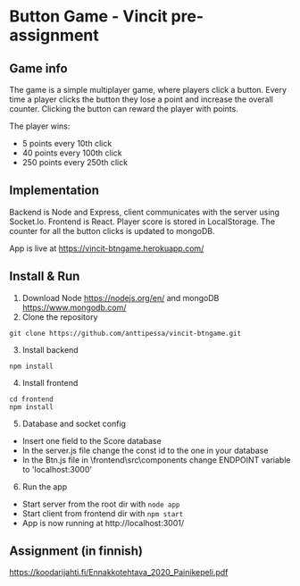 # Button Game - Vincit pre-assignment

## Game info

The game is a simple multiplayer game, where players click a button. Every time a player clicks the button they lose a point and increase the overall counter. Clicking the button can reward the player with points.

The player wins:
- 5 points every 10th click
- 40 points every 100th click
- 250 points every 250th click

## Implementation

Backend is Node and Express, client communicates with the server using Socket.Io. Frontend is React. Player score is stored in LocalStorage. The counter for all the button clicks is updated to mongoDB.

App is live at https://vincit-btngame.herokuapp.com/

## Install & Run

1. Download Node https://nodejs.org/en/ and mongoDB https://www.mongodb.com/
2. Clone the repository 
```
git clone https://github.com/anttipessa/vincit-btngame.git
```
3. Install backend
```
npm install
```
4. Install frontend
```
cd frontend
npm install
```
5. Database and socket config
- Insert one field to the Score database
- In the server.js file change the const id to the one in your database
- In the Btn.js file in \frontend\src\components change ENDPOINT variable to 'localhost:3000'

6. Run the app
- Start server from the root dir with ` node app `
- Start client from frontend dir with ` npm start `
- App is now running at http://localhost:3001/

## Assignment (in finnish)

https://koodarijahti.fi/Ennakkotehtava_2020_Painikepeli.pdf
